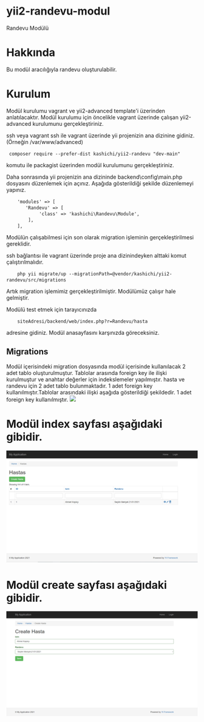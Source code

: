 # yii2-randevu-modul
Randevu Modülü

# Hakkında
Bu modül aracılığıyla randevu oluşturulabilir.

# Kurulum

Modül kurulumu vagrant ve yii2-advanced template'i üzerinden anlatılacaktır. Modül kurulumu için öncelikle vagrant üzerinde çalışan yii2-advanced kurulumunu gerçekleştiriniz.

ssh veya vagrant ssh ile vagrant üzerinde yii projenizin ana dizinine gidiniz.(Örneğin /var/www/advanced)

```
 composer require --prefer-dist kashichi/yii2-randevu "dev-main"
 ```

 komutu ile packagist üzerinden modül kurulumunu gerçekleştiriniz.
    
Daha sonrasında yii projenizin ana dizininde backend\config\main.php dosyasını düzenlemek için açınız. Aşağıda gösterildiği şekilde düzenlemeyi yapınız.

```
    'modules' => [
       'Randevu' => [
            'class' => 'kashichi\Randevu\Module',
        ],
    ],

 ```

Modülün çalışabilmesi için son olarak migration işleminin gerçekleştirilmesi gereklidir.

ssh bağlantısı ile vagrant üzerinde proje ana dizinindeyken alttaki komut çalıştırılmalıdır.

```
    php yii migrate/up --migrationPath=@vendor/kashichi/yii2-randevu/src/migrations
 ```

 Artık migration işlemimiz gerçekleştirilmiştir. Modülümüz çalışır hale gelmiştir.

 Modülü test etmek için tarayıcınızda 

```
    siteAdresi/backend/web/index.php?r=Randevu/hasta
```
 adresine gidiniz. Modül anasayfasını karşınızda göreceksiniz.



## Migrations

Modül içerisindeki migration dosyasında modül içerisinde kullanılacak 2 adet tablo oluşturulmuştur. Tablolar arasında foreign key ile ilişki kurulmuştur ve anahtar değerler için indekslemeler yapılmıştır. hasta ve randevu için 2 adet tablo bulunmaktadır. 1 adet foreign key kullanılmıştır.Tablolar arasındaki ilişki aşağıda gösterildiği şekildedir. 1 adet foreign key kullanılmıştır.
![](goruntu/veritabanı.png)

# Modül index sayfası aşağıdaki gibidir.

![](goruntu/RandevuListesi.png)

# Modül create sayfası aşağıdaki gibidir.

![](goruntu/RandevuAlma.png)

